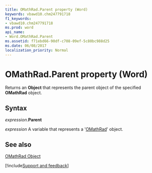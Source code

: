 ```yaml
---
title: OMathRad.Parent property (Word)
keywords: vbawd10.chm247791718
f1_keywords:
- vbawd10.chm247791718
ms.prod: word
api_name:
- Word.OMathRad.Parent
ms.assetid: f71ebd66-90df-c708-09ef-5c80bc988d25
ms.date: 06/08/2017
localization_priority: Normal
---
```



# OMathRad.Parent property (Word)

Returns an  **Object** that represents the parent object of the specified **OMathRad** object.


## Syntax

_expression_.**Parent**

_expression_ A variable that represents a '[OMathRad](Word.OMathRad.md)' object.


## See also


[OMathRad Object](Word.OMathRad.md)

[!include[Support and feedback](~/includes/feedback-boilerplate.md)]